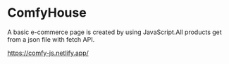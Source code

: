 # ComfyHouse

A basic e-commerce page is created by using JavaScript.All products get from a json file with fetch API.

https://comfy-js.netlify.app/
